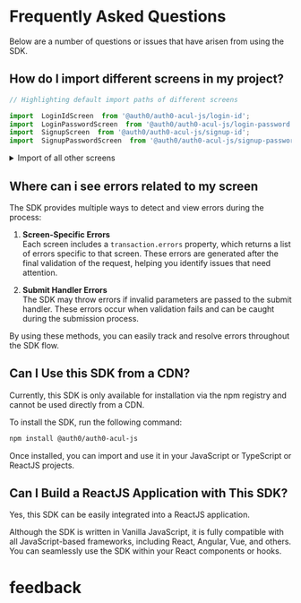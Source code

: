 # Frequently Asked Questions

Below are a number of questions or issues that have arisen from using the SDK.


## How do I  import different screens in my project?

```typescript
// Highlighting default import paths of different screens

import  LoginIdScreen  from '@auth0/auth0-acul-js/login-id';
import  LoginPasswordScreen  from '@auth0/auth0-acul-js/login-password';
import  SignupScreen  from '@auth0/auth0-acul-js/signup-id';
import  SignupPasswordScreen  from '@auth0/auth0-acul-js/signup-password';
```
<details>
  <summary>Import of all other screens</summary>

```javascript
import  LoginPasswordlessEmailCodeScreen  from '@auth0/auth0-acul-js/login-passwordless-email-code';
import  LoginPasswordlessEmailSMSOTP  from '@auth0/auth0-acul-js/login-passwordless-sms-otp';
import  PasskeyEnrolmentScreen  from '@auth0/auth0-acul-js/passkey-enrollment';
import  PasskeyEnrolmentLocalScreen  from '@auth0/auth0-acul-js/passkey-enrollment-local';
import  PhoneIdentifierChallengeScreen  from '@auth0/auth0-acul-js/phone-identifier-challenge';
import  PhoneIdentifierEnrolmentScreen  from '@auth0/auth0-acul-js/phone-identifier-enrollment';
import  EmailIdentifierChallengeScreen  from '@auth0/auth0-acul-js/email-identifier-challenge';
import  InterstitialCaptchaScreen  from '@auth0/auth0-acul-js/interstitial-captcha';
import  Login  from '@auth0/auth0-acul-js/login';
import  Signup  from '@auth0/auth0-acul-js/signup';
import  ResetPassword from '@auth0/auth0-acul-js/reset-password';
import  ResetPasswordRequest from '@auth0/auth0-acul-js/reset-password-request';
import  ResetPasswordEmail from '@auth0/auth0-acul-js/reset-password-email';
import  ResetPasswordSuccess from '@auth0/auth0-acul-js/reset-password-success';
import  ResetPasswordError from '@auth0/auth0-acul-js/reset-password-error';

// MFA related screens
import  MfaDetectBrowserCapabilities from '@auth0/auth0-acul-js/mfa-detect-browser-capabilities';
import  MfaEnrollResult from '@auth0/auth0-acul-js/mfa-enroll-result';
import  MfaBeginEnrollOptions from '@auth0/auth0-acul-js/mfa-begin-enroll-options';
import  MfaLoginOptions from '@auth0/auth0-acul-js/mfa-login-options';
import  MfaPushEnrollmentQr from '@auth0/auth0-acul-js/mfa-push-enrollment-qr';
import  MfaPushWelcome from '@auth0/auth0-acul-js/mfa-push-welcome';
import  MfaPushChallengePush from '@auth0/auth0-acul-js/mfa-push-challenge-push';
import  MfaPushList from '@auth0/auth0-acul-js/mfa-push-list';
import  MfaCountryCodes from '@auth0/auth0-acul-js/mfa-country-codes';
import  MfaSmsChallenge from '@auth0/auth0-acul-js/mfa-sms-challenge';
import  MfaSmsEnrollment from '@auth0/auth0-acul-js/mfa-sms-enrollment';
import  MfaSmsList from '@auth0/auth0-acul-js/mfa-sms-list';
import  MfaEmailChallenge from '@auth0/auth0-acul-js/mfa-email-challenge';
import  MfaEmailList from '@auth0/auth0-acul-js/mfa-email-list';
```
</details> 

## Where can i see errors related to my screen

The SDK provides multiple ways to detect and view errors during the process:

1. **Screen-Specific Errors**  
   Each screen includes a `transaction.errors` property, which returns a list of errors specific to that screen. These errors are generated after the final validation of the request, helping you identify issues that need attention.

2. **Submit Handler Errors**  
   The SDK may throw errors if invalid parameters are passed to the submit handler. These errors occur when validation fails and can be caught during the submission process.

By using these methods, you can easily track and resolve errors throughout the SDK flow.


## Can I Use this SDK from a CDN?

Currently, this SDK is only available for installation via the npm registry and cannot be used directly from a CDN.

To install the SDK, run the following command:

```sh
npm install @auth0/auth0-acul-js
```
Once installed, you can import and use it in your JavaScript or TypeScript or ReactJS projects.


## Can I Build a ReactJS Application with This SDK?

Yes, this SDK can be easily integrated into a ReactJS application.

Although the SDK is written in Vanilla JavaScript, it is fully compatible with all JavaScript-based frameworks, including React, Angular, Vue, and others. You can seamlessly use the SDK within your React components or hooks.


# feedback
